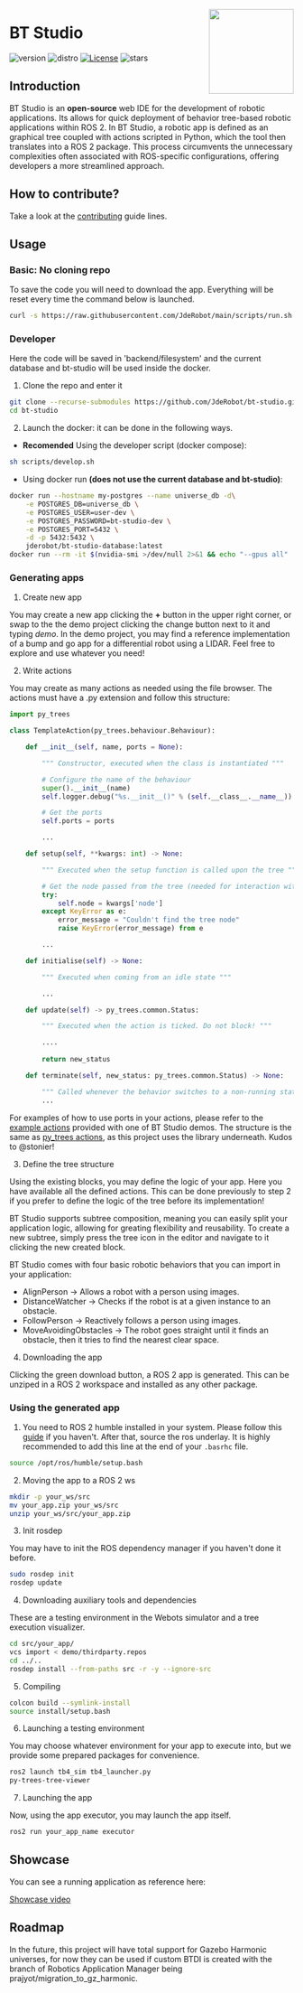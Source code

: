 <div id="top"></div>

<a href="https://jderobot.github.io/"><img src="docs/assets/gif/logo.gif" width="150" align="right" /></a>

# BT Studio

![version](https://img.shields.io/badge/Version-0.8.2-blue)
![distro](https://img.shields.io/badge/ROS2-Humble-blue)
[![License](http://img.shields.io/:license-gpl-green.svg)](http://opensource.org/licenses/GPL-3.0)
![stars](https://img.shields.io/github/stars/JdeRobot/bt-studio)

## Introduction

BT Studio is an **open-source** web IDE for the development of robotic applications. Its allows for quick deployment of behavior tree-based robotic applications within ROS 2. In BT Studio, a robotic app is defined as an graphical tree coupled with actions scripted in Python, which the tool then translates into a ROS 2 package. This process circumvents the unnecessary complexities often associated with ROS-specific configurations, offering developers a more streamlined approach.

## How to contribute?

Take a look at the [contributing](CONTRIBUTING.md) guide lines.

## Usage

### Basic: No cloning repo

To save the code you will need to download the app. Everything will be reset every time the command below is launched.

```bash
curl -s https://raw.githubusercontent.com/JdeRobot/main/scripts/run.sh | sudo bash
```

### Developer

Here the code will be saved in 'backend/filesystem' and the current database and bt-studio will be used inside the docker.

1. Clone the repo and enter it
```bash
git clone --recurse-submodules https://github.com/JdeRobot/bt-studio.git -b <src-branch>
cd bt-studio
```

2. Launch the docker: it can be done in the following ways.

* **Recomended** Using the developer script (docker compose):
```bash
sh scripts/develop.sh
```

* Using docker run **(does not use the current database and bt-studio)**:
```bash
docker run --hostname my-postgres --name universe_db -d\
    -e POSTGRES_DB=universe_db \
    -e POSTGRES_USER=user-dev \
    -e POSTGRES_PASSWORD=bt-studio-dev \
    -e POSTGRES_PORT=5432 \
    -d -p 5432:5432 \
    jderobot/bt-studio-database:latest
docker run --rm -it $(nvidia-smi >/dev/null 2>&1 && echo "--gpus all" || echo "") --device /dev/dri -p 6080:6080 -p 1108:1108 -p 7163:7163 -p 7164:7164 --link universe_db jderobot/bt-studio:latest
```

### Generating apps

1. Create new app

You may create a new app clicking the **+** button in the upper right corner, or swap to the the demo project clicking the change button next to it and typing *demo*. In the demo project, you may find a reference implementation of a bump and go app for a differential robot using a LIDAR. Feel free to explore and use whatever you need!

2. Write actions

You may create as many actions as needed using the file browser. The actions must have a .py extension and follow this structure:

```python
import py_trees

class TemplateAction(py_trees.behaviour.Behaviour):

    def __init__(self, name, ports = None):

        """ Constructor, executed when the class is instantiated """

        # Configure the name of the behaviour
        super().__init__(name)
        self.logger.debug("%s.__init__()" % (self.__class__.__name__))

        # Get the ports
        self.ports = ports

        ...

    def setup(self, **kwargs: int) -> None:

        """ Executed when the setup function is called upon the tree """

        # Get the node passed from the tree (needed for interaction with ROS)
        try:
            self.node = kwargs['node']
        except KeyError as e:
            error_message = "Couldn't find the tree node"
            raise KeyError(error_message) from e

        ...

    def initialise(self) -> None:

        """ Executed when coming from an idle state """

        ...

    def update(self) -> py_trees.common.Status:

        """ Executed when the action is ticked. Do not block! """

        ....
    
        return new_status

    def terminate(self, new_status: py_trees.common.Status) -> None:

        """ Called whenever the behavior switches to a non-running state """
        ...

```

For examples of how to use ports in your actions, please refer to the [example actions](https://github.com/JdeRobot/bt-studio/tree/main/backend/filesystem/library_demo) provided with one of BT Studio demos. The structure is the same as [py_trees actions](https://py-trees.readthedocs.io/en/devel/behaviours.html), as this project uses the library underneath. Kudos to @stonier!

3. Define the tree structure

Using the existing blocks, you may define the logic of your app. Here you have available all the defined actions. This can be done previously to step 2 if you prefer to define the logic of the tree before its implementation!

BT Studio supports subtree composition, meaning you can easily split your application logic, allowing for greating flexibility and reusability. To create a new subtree, simply press the tree icon in the editor and navigate to it clicking the new created block. 

BT Studio comes with four basic robotic behaviors that you can import in your application:

* AlignPerson -> Allows a robot with a person using images. 
* DistanceWatcher -> Checks if the robot is at a given instance to an obstacle.
* FollowPerson -> Reactively follows a person using images.
* MoveAvoidingObstacles -> The robot goes straight until it finds an obstacle, then it tries to find the nearest clear space. 

4. Downloading the app

Clicking the green download button, a ROS 2 app is generated. This can be unziped in a ROS 2 workspace and installed as any other package. 

### Using the generated app

1. You need to ROS 2 humble installed in your system. Please follow this [guide](https://docs.ros.org/en/humble/Installation.html) if you haven't. After that, source the ros underlay. It is highly recommended to add this line at the end of your `.basrhc` file. 

```bash
source /opt/ros/humble/setup.bash
```

2. Moving the app to a ROS 2 ws

```bash
mkdir -p your_ws/src
mv your_app.zip your_ws/src
unzip your_ws/src/your_app.zip
```

3. Init rosdep

You may have to init the ROS dependency manager if you haven't done it before. 

```bash
sudo rosdep init
rosdep update
```

4. Downloading auxiliary tools and dependencies

These are a testing environment in the Webots simulator and a tree execution visualizer. 

```bash
cd src/your_app/
vcs import < demo/thirdparty.repos
cd ../..
rosdep install --from-paths src -r -y --ignore-src
```

5. Compiling

```bash
colcon build --symlink-install
source install/setup.bash
```

6. Launching a testing environment

You may choose whatever environment for your app to execute into, but we provide some prepared packages for convenience.

```bash
ros2 launch tb4_sim tb4_launcher.py
py-trees-tree-viewer
```

7. Launching the app

Now, using the app executor, you may launch the app itself. 

```bash
ros2 run your_app_name executor
```

## Showcase

You can see a running application as reference here:

[Showcase video](https://www.youtube.com/watch?v=Bo4SJEiBKGQ)

## Roadmap

In the future, this project will have total support for Gazebo Harmonic universes, for now they can be used if custom BTDI is created with the branch of Robotics Application Manager being prajyot/migration_to_gz_harmonic.

<!-- MARKDOWN LINKS & IMAGES -->
[contributors-shield]: https://img.shields.io/github/contributors/JdeRobot/bt-studio
[contributors-url]: https://github.com/JdeRobot/bt-studio/graphs/contributors
[forks-shield]: https://img.shields.io/github/forks/JdeRobot/bt-studio
[forks-url]: https://github.com/JdeRobot/bt-studio/network/members
[stars-shield]: https://img.shields.io/github/stars/JdeRobot/bt-studio
[stars-url]: https://github.com/JdeRobot/bt-studio/stargazers
[issues-shield]: https://img.shields.io/github/issues/JdeRobot/bt-studio
[issues-url]: https://github.com/JdeRobot/bt-studio/issues
[license-shield]: https://img.shields.io/github/license/opensource.org/licenses/GPL-3.0
[license-url]: http://opensource.org/licenses/GPL-3.0
